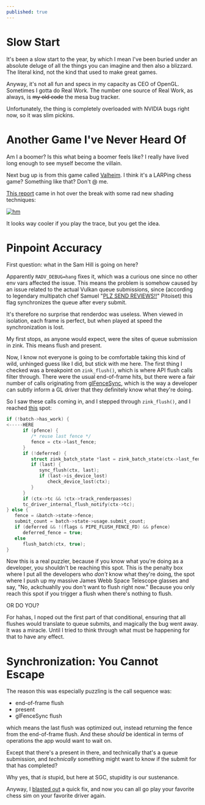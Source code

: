 ```yaml
---
published: true
---
```

# Slow Start

It's been a slow start to the year, by which I mean I've been buried under an absolute deluge of all the things you can imagine and then also a blizzard. The literal kind, not the kind that used to make great games.

Anyway, it's not all fun and specs in my capacity as CEO of OpenGL. Sometimes I gotta do Real Work. The number one source of Real Work, as always, is ~~my old code~~ the mesa bug tracker.

Unfortunately, the thing is completely overloaded with NVIDIA bugs right now, so it was slim pickins.

# Another Game I've Never Heard Of
Am I a boomer? Is this what being a boomer feels like? I really have lived long enough to see myself become the villain.

Next bug up is from this game called [Valheim](https://store.steampowered.com/app/892970/Valheim/). I think it's a LARPing chess game? Something like that? Don't @ me.

[This report](https://gitlab.freedesktop.org/mesa/mesa/-/issues/10386) came in hot over the break with some rad new shading techniques:

[![hm](https://gitlab.freedesktop.org/mesa/mesa/uploads/549fc90c96a105272133823b090a4ba2/valheim-glitch-4.png)](https://gitlab.freedesktop.org/mesa/mesa/uploads/549fc90c96a105272133823b090a4ba2/valheim-glitch-4.png)

It looks way cooler if you play the trace, but you get the idea.

# Pinpoint Accuracy
First question: what in the Sam Hill is going on here?

Apparently `RADV_DEBUG=hang` fixes it, which was a curious one since no other env vars affected the issue. This means the problem is somehow caused by an issue related to the actual Vulkan queue submissions, since (according to legendary multipatch chef Samuel "[PLZ SEND REVIEWS!!](https://gitlab.freedesktop.org/mesa/mesa/-/merge_requests/26930)" Pitoiset) this flag synchronizes the queue after every submit.

It's therefore no surprise that renderdoc was useless. When viewed in isolation, each frame is perfect, but when played at speed the synchronization is lost.

My first stops, as anyone would expect, were the sites of queue submission in zink. This means flush and present.

Now, I know not everyone is going to be comfortable taking this kind of wild, unhinged guess like I did, but stick with me here. The first thing I checked was a breakpoint on `zink_flush()`, which is where API flush calls filter through. There were the usual end-of-frame hits, but there were a fair number of calls originating from [glFenceSync](https://registry.khronos.org/OpenGL-Refpages/gl4/html/glFenceSync.xhtml), which is the way a developer can subtly inform a GL driver that they definitely know what they're doing.

So I saw these calls coming in, and I stepped through `zink_flush()`, and I reached [this](https://gitlab.freedesktop.org/mesa/mesa/-/blob/b06f6e00fba6e33c28a198a1bb14b89e9dfbb4ae/src/gallium/drivers/zink/zink_context.c#L3866) spot:

```c
if (!batch->has_work) {
<-----HERE
      if (pfence) {
         /* reuse last fence */
         fence = ctx->last_fence;
      }
      if (!deferred) {
         struct zink_batch_state *last = zink_batch_state(ctx->last_fence);
         if (last) {
            sync_flush(ctx, last);
            if (last->is_device_lost)
               check_device_lost(ctx);
         }
      }
      if (ctx->tc && !ctx->track_renderpasses)
      tc_driver_internal_flush_notify(ctx->tc);
} else {
   fence = &batch->state->fence;
   submit_count = batch->state->usage.submit_count;
   if (deferred && !(flags & PIPE_FLUSH_FENCE_FD) && pfence)
      deferred_fence = true;
   else
      flush_batch(ctx, true);
}
```

Now this is a real puzzler, because if you know what you're doing as a developer, you shouldn't be reaching this spot. This is the penalty box where I put all the developers who *don't* know what they're doing, the spot where I push up my massive James Webb Space Telescope glasses and say, "No, ackchuahlly you don't want to flush right now." Because you only reach this spot if you trigger a flush when there's nothing to flush.

OR DO YOU?

For hahas, I noped out the first part of that conditional, ensuring that all flushes would translate to queue submits, and magically the bug went away. It was a miracle. Until I tried to think through what must be happening for that to have any effect.

# Synchronization: You Cannot Escape
The reason this was especially puzzling is the call sequence was:
* end-of-frame flush
* present
* glFenceSync flush

which means the last flush was optimized out, instead returning the fence from the end-of-frame flush. And these *should* be identical in terms of operations the app would want to wait on.

Except that there's a present in there, and technically that's a queue submission, and *technically* something might want to know if the submit for that has completed?

Why yes, that *is* stupid, but here at SGC, stupidity is our sustenance.

Anyway, I [blasted out](https://gitlab.freedesktop.org/mesa/mesa/-/merge_requests/26935) a quick fix, and now you can all go play your favorite chess sim on your favorite driver again.
